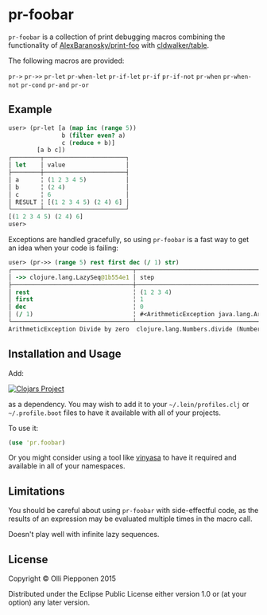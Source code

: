 # pr-foobar

`pr-foobar` is a collection of print debugging macros combining the
functionality of [AlexBaranosky/print-foo](https://github.com/AlexBaranosky/print-foo) with
[cldwalker/table](https://github.com/cldwalker/table).

The following macros are provided: 

`pr->` `pr->>` `pr-let` `pr-when-let` `pr-if-let` `pr-if` `pr-if-not` `pr-when`
`pr-when-not` `pr-cond` `pr-and` `pr-or`

## Example

```clojure
user> (pr-let [a (map inc (range 5))
               b (filter even? a)
               c (reduce + b)]
        [a b c])
┌────────┬───────────────────────┐
│ let    │ value                 │
├────────┼───────────────────────┤
│ a      ╎ (1 2 3 4 5)           │
│ b      ╎ (2 4)                 │
│ c      ╎ 6                     │
│ RESULT ╎ [(1 2 3 4 5) (2 4) 6] │
└────────┴───────────────────────┘
[(1 2 3 4 5) (2 4) 6]
user>
```

Exceptions are handled gracefully, so using `pr-foobar` is a fast way to get an
idea when your code is failing:

```clojure
user> (pr->> (range 5) rest first dec (/ 1) str)
┌──────────────────────────────────┬───────────────────────────────────────────────────────────────┐
│ ->> clojure.lang.LazySeq@1b554e1 │ step                                                          │
├──────────────────────────────────┼───────────────────────────────────────────────────────────────┤
│ rest                             ╎ (1 2 3 4)                                                     │
│ first                            ╎ 1                                                             │
│ dec                              ╎ 0                                                             │
│ (/ 1)                            ╎ #<ArithmeticException java.lang.ArithmeticException: Divid... │
└──────────────────────────────────┴───────────────────────────────────────────────────────────────┘
ArithmeticException Divide by zero  clojure.lang.Numbers.divide (Numbers.java:156)
```

## Installation and Usage

Add:

[![Clojars Project](http://clojars.org/pr-foobar/latest-version.svg)](http://clojars.org/pr-foobar)

as a dependency. You may wish to add it to your `~/.lein/profiles.clj` or
`~/.profile.boot` files to have it available with all of your projects.

To use it:

```clojure
(use 'pr.foobar)
```

Or you might consider using a tool like [vinyasa](https://github.com/zcaudate/vinyasa) 
to have it required and available in all of your namespaces.

## Limitations

You should be careful about using `pr-foobar` with side-effectful code, as the
results of an expression may be evaluated multiple times in the macro call.

Doesn't play well with infinite lazy sequences.

## License

Copyright © Olli Piepponen 2015

Distributed under the Eclipse Public License either version 1.0 or (at
your option) any later version.
